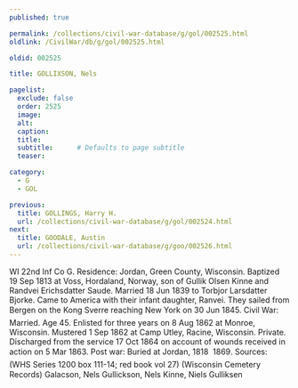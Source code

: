 ```yaml
---
published: true

permalink: /collections/civil-war-database/g/gol/002525.html
oldlink: /CivilWar/db/g/gol/002525.html

oldid: 002525

title: GOLLIXSON, Nels

pagelist:
  exclude: false
  order: 2525
  image: 
  alt:
  caption:
  title:
  subtitle:      # Defaults to page subtitle
  teaser:

category: 
  - G 
  - GOL

previous:
  title: GOLLINGS, Harry H.
  url: /collections/civil-war-database/g/gol/002524.html  
next:
  title: GOODALE, Austin
  url: /collections/civil-war-database/g/goo/002526.html   
---
```

WI 22nd Inf Co G. Residence: Jordan, Green County, Wisconsin. Baptized 19 Sep 1813 at Voss, Hordaland, Norway, son of Gullik Olsen Kinne and Randvei Erichsdatter Saude. Married 18 Jun 1839 to Torbjor Larsdatter Bjorke. Came to America with their infant daughter, Ranvei. They sailed from Bergen on the &#147;Kong Sverre&#148; reaching New York on 30 Jun 1845. Civil War: Married. Age 45. Enlisted for three years on 8 Aug 1862 at Monroe, Wisconsin. Mustered 1 Sep 1862 at Camp Utley, Racine, Wisconsin. Private. Discharged from the service 17 Oct 1864 on account of wounds received in action on 5 Mar 1863. Post war: Buried at Jordan, &#147;1818 &#150; 1869&#148;. Sources: (WHS Series 1200 box 111-14; red book vol 27) (Wisconsin Cemetery Records) &#147;Galacson, Nels&#148; &#147;Gullickson, Nels&#148; &#147;Kinne, Niels Gulliksen&#148;